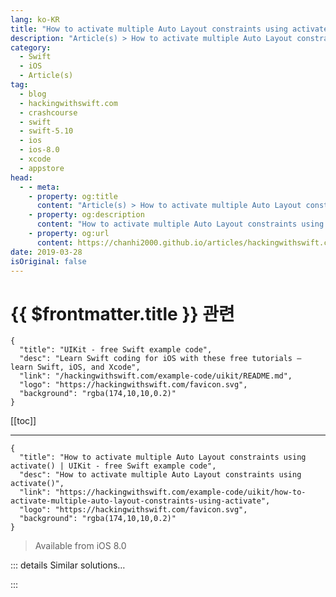 ```yaml
---
lang: ko-KR
title: "How to activate multiple Auto Layout constraints using activate()"
description: "Article(s) > How to activate multiple Auto Layout constraints using activate()"
category:
  - Swift
  - iOS
  - Article(s)
tag: 
  - blog
  - hackingwithswift.com
  - crashcourse
  - swift
  - swift-5.10
  - ios
  - ios-8.0
  - xcode
  - appstore
head:
  - - meta:
    - property: og:title
      content: "Article(s) > How to activate multiple Auto Layout constraints using activate()"
    - property: og:description
      content: "How to activate multiple Auto Layout constraints using activate()"
    - property: og:url
      content: https://chanhi2000.github.io/articles/hackingwithswift.com/example-code/uikit/how-to-activate-multiple-auto-layout-constraints-using-activate.html
date: 2019-03-28
isOriginal: false
---
```


# {{ $frontmatter.title }} 관련

```component VPCard
{
  "title": "UIKit - free Swift example code",
  "desc": "Learn Swift coding for iOS with these free tutorials – learn Swift, iOS, and Xcode",
  "link": "/hackingwithswift.com/example-code/uikit/README.md",
  "logo": "https://hackingwithswift.com/favicon.svg",
  "background": "rgba(174,10,10,0.2)"
}
```

[[toc]]

---

```component VPCard
{
  "title": "How to activate multiple Auto Layout constraints using activate() | UIKit - free Swift example code",
  "desc": "How to activate multiple Auto Layout constraints using activate()",
  "link": "https://hackingwithswift.com/example-code/uikit/how-to-activate-multiple-auto-layout-constraints-using-activate",
  "logo": "https://hackingwithswift.com/favicon.svg",
  "background": "rgba(174,10,10,0.2)"
}
```

> Available from iOS 8.0

<!-- TODO: 작성 -->

<!--
Using Auto Layout is the best way to create complex layouts that automatically adapt to their environment, but sometimes adding and removing lots of constraints can cause performance problems. 

As an example, here’s a simple `UIView` with some color so you can see it on-screen:

```swift
let vw = UIView()
vw.translatesAutoresizingMaskIntoConstraints = false
vw.backgroundColor = .red
view.addSubview(vw)
```

We could use Auto Layout anchors to give that constraints: stay 20 points from the leading and trailing edges of its superview, be fixed at 100 points in height, and center itself on-screen:

```swift
vw.leadingAnchor.constraint(equalTo: view.safeAreaLayoutGuide.leadingAnchor, constant: 20).isActive = true
vw.trailingAnchor.constraint(equalTo: view.safeAreaLayoutGuide.trailingAnchor, constant: -20).isActive = true
vw.heightAnchor.constraint(equalToConstant: 100).isActive = true
vw.centerYAnchor.constraint(equalTo: view.safeAreaLayoutGuide.centerYAnchor).isActive = true
```

However, while that approach is easy to read – and perfectly fine while you’re learning or if you don’t have complex layouts – there is a more efficient way. `NSLayoutConstraint` has a class method called `activate()` that activates multiple constraints at once, which should allow Auto Layout to update its entire layout as a single batch.

The code for this is straightforward: just pass in an array of constraints to the `activate()` method, like this:

```swift
NSLayoutConstraint.activate([
    vw.leadingAnchor.constraint(equalTo: view.safeAreaLayoutGuide.leadingAnchor, constant: 20),
    vw.trailingAnchor.constraint(equalTo: view.safeAreaLayoutGuide.trailingAnchor, constant: -20),
    vw.heightAnchor.constraint(equalToConstant: 100),
    vw.centerYAnchor.constraint(equalTo: view.safeAreaLayoutGuide.centerYAnchor)
])
```

If you need to *deactivate* constraints, there’s an equivalent `deactivate()` method that is used the same way.

**Note:** Auto Layout is smart enough to bulk actual layout changes even with the `isActive` approach – i.e., it will only call `layoutSubviews()` once per view even if you change four constraints – but Apple says that using `activate()` is definitely more efficient.

-->

::: details Similar solutions…

<!--
/example-code/uikit/how-to-create-auto-layout-constraints-in-code-constraintswithvisualformat">How to create Auto Layout constraints in code: constraints(withVisualFormat:) 
/example-code/uikit/how-to-identify-your-auto-layout-constraints">How to identify your Auto Layout constraints 
/quick-start/swiftui/how-to-activate-different-button-behaviors-when-a-modifier-key-is-pressed">How to activate different button behaviors when a modifier key is pressed 
/example-code/uikit/how-to-stop-auto-layout-and-autoresizing-masks-conflicting-translatesautoresizingmaskintoconstraints">How to stop Auto Layout and autoresizing masks conflicting: translatesAutoresizingMaskIntoConstraints 
/example-code/uikit/how-to-fix-auto-layout-problems">How to fix Auto Layout problems</a>
-->

:::

